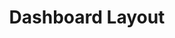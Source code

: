 ---
layout: article
title: "Dashboard Layout"
description: "Guidance for dashboard layout at the NHSBSA"
status: DRAFT
tags: [data-viz, db-layout]
order:
    data-viz: 2
    db-layout: 1
---